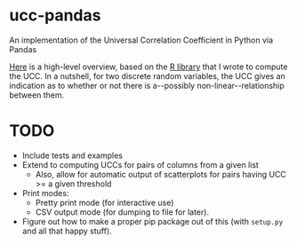 ucc-pandas
==========

An implementation of the Universal Correlation Coefficient in Python via Pandas

[Here](http://www.jackmaney.com/code/universal_correlation_coefficient) is a high-level overview, based on the [R library](https://github.com/jackmaney/ucc) that I wrote to compute the UCC. In a nutshell, for two discrete random variables, the UCC gives an indication as to whether or not there is a--possibly non-linear--relationship between them.

TODO
==========

* Include tests and examples
* Extend to computing UCCs for pairs of columns from a given list
    * Also, allow for automatic output of scatterplots for pairs having UCC >= a given threshold
* Print modes:
    * Pretty print mode (for interactive use)
    * CSV output mode (for dumping to file for later).
* Figure out how to make a proper pip package out of this (with `setup.py` and all that happy stuff).

